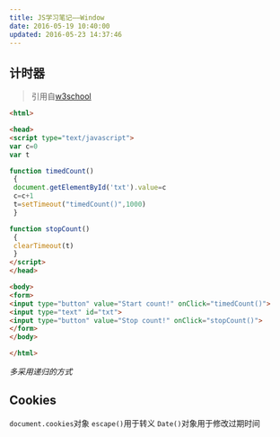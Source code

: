 ```yaml
---
title: JS学习笔记——Window
date: 2016-05-19 10:40:00
updated: 2016-05-23 14:37:46
---
```

## 计时器
>引用自[w3school](http://www.w3school.com.cn)
```html
<html>

<head>
<script type="text/javascript">
var c=0
var t

function timedCount()
 {
 document.getElementById('txt').value=c
 c=c+1
 t=setTimeout("timedCount()",1000)
 }

function stopCount()
 {
 clearTimeout(t)
 }
</script>
</head>

<body>
<form>
<input type="button" value="Start count!" onClick="timedCount()">
<input type="text" id="txt">
<input type="button" value="Stop count!" onClick="stopCount()">
</form>
</body>

</html>
```

*多采用递归的方式*

## Cookies
`document.cookies`对象
`escape()`用于转义
`Date()`对象用于修改过期时间
